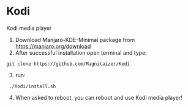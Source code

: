 # Kodi
Kodi media player

1. Download Manjaro-KDE-Minimal package from https://manjaro.org/download
2. After successful installation open terminal and type:
```
git clone https://github.com/Magnitaizer/Kodi
```
3. run:
```
 ./Kodi/install.sh
```
4. When asked to reboot, you can reboot and use Kodi media player!

